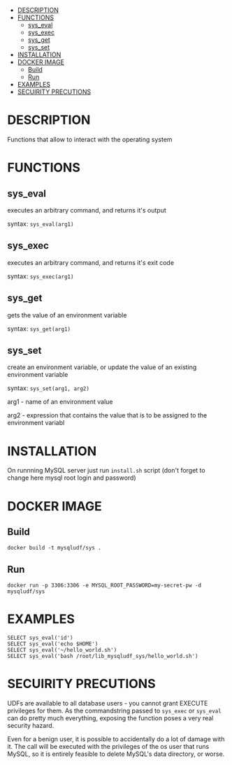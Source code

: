 <!-- TOC depthFrom:1 depthTo:6 withLinks:1 updateOnSave:1 orderedList:0 -->

- [DESCRIPTION](#description)
- [FUNCTIONS](#functions)
	- [sys_eval](#syseval)
	- [sys_exec](#sysexec)
	- [sys_get](#sysget)
	- [sys_set](#sysset)
- [INSTALLATION](#installation)
- [DOCKER IMAGE](#docker-image)
	- [Build](#build)
	- [Run](#run)
- [EXAMPLES](#examples)
- [SECUIRITY PRECUTIONS](#secuirity-precutions)

<!-- /TOC -->

# DESCRIPTION

Functions that allow to interact with the operating system

# FUNCTIONS

## sys_eval

executes an arbitrary command, and returns it's output

syntax: `sys_eval(arg1)`

## sys_exec

executes an arbitrary command, and returns it's exit code

syntax: `sys_exec(arg1)`

## sys_get

gets the value of an environment variable

syntax: `sys_get(arg1)`

## sys_set

create an environment variable, or update the value of an existing environment variable

syntax: `sys_set(arg1, arg2)`

arg1 - name of an environment value

arg2 - expression that contains the value that is to be assigned to the environment variabl

# INSTALLATION

On runnning MySQL server just run `install.sh` script (don't forget to change here mysql root login and password)

# DOCKER IMAGE

## Build

```
docker build -t mysqludf/sys .
```

## Run

```
docker run -p 3306:3306 -e MYSQL_ROOT_PASSWORD=my-secret-pw -d mysqludf/sys
```

# EXAMPLES

```
SELECT sys_eval('id')
SELECT sys_eval('echo $HOME')
SELECT sys_eval('~/hello_world.sh')
SELECT sys_eval('bash /root/lib_mysqludf_sys/hello_world.sh')
```

# SECUIRITY PRECUTIONS

UDFs are available to all database users - you cannot grant EXECUTE privileges for them.
As the commandstring passed to `sys_exec` or `sys_eval` can do pretty much everything, 
exposing the function poses a very real security hazard.

Even for a benign user, it is possible to accidentally do a lot of damage with it.
The call will be executed with the privileges of the os user that runs MySQL, 
so it is entirely feasible to delete MySQL's data directory, or worse.
